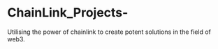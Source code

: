 # ChainLink_Projects-
Utilising the power of chainlink to create potent solutions in the field of web3.
